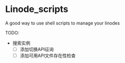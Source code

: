 # Linode_scripts
A good way to use shell scripts to manage your linodes

TODO:
* 搜索实例
	- [ ] 添加切换API征询
	- [ ] 添加可用API文件存在性检查

